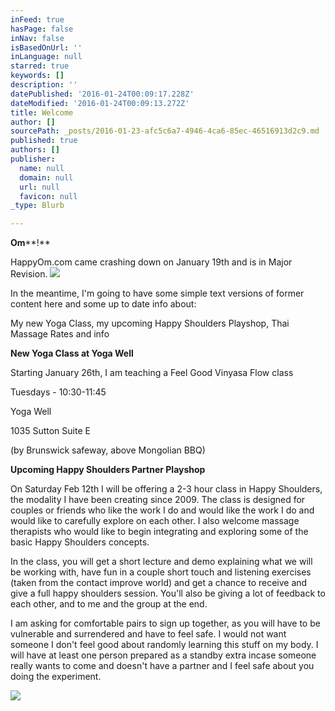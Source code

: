 ```yaml
---
inFeed: true
hasPage: false
inNav: false
isBasedOnUrl: ''
inLanguage: null
starred: true
keywords: []
description: ''
datePublished: '2016-01-24T00:09:17.228Z'
dateModified: '2016-01-24T00:09:13.272Z'
title: Welcome
author: []
sourcePath: _posts/2016-01-23-afc5c6a7-4946-4ca6-85ec-46516913d2c9.md
published: true
authors: []
publisher:
  name: null
  domain: null
  url: null
  favicon: null
_type: Blurb

---
```

**Om****!**

HappyOm.com came
crashing down on January 19th and is in Major Revision.
![](https://s3-us-west-2.amazonaws.com/the-grid-img/p/40984fa513072a89080e746676748d3c97055029.jpg)

In the meantime, I'm
going to have some simple text versions of former content here and some up to
date info about:

My new Yoga Class, my
upcoming Happy Shoulders Playshop, Thai Massage Rates and info

**New Yoga Class
at Yoga Well**

Starting January 26th,
I am teaching a Feel Good Vinyasa Flow class

Tuesdays - 10:30-11:45

Yoga Well

1035 Sutton Suite E

(by Brunswick safeway, above Mongolian BBQ)

**Upcoming Happy
Shoulders Partner Playshop**

On
Saturday Feb 12th I will be offering a 2-3 hour class in Happy Shoulders,
the modality I have been creating since 2009\. The class is designed for couples
or friends who like the work I do and would like the work I do and would like
to carefully explore on each other. I also welcome massage therapists who would
like to begin integrating and exploring some of the basic Happy Shoulders
concepts. 

In
the class, you will get a short lecture and demo explaining what we will be
working with, have fun in a couple short touch and listening exercises (taken
from the contact improve world) and get a chance to receive and give a full
happy shoulders session. You'll also be giving a lot of feedback to each other,
and to me and the group at the end.

I
am asking for comfortable pairs to sign up together, as you will have to be
vulnerable and surrendered and have to feel safe. I would not want someone I
don't feel good about randomly learning this stuff on my body. I will have at least one person prepared as a
standby extra incase someone really wants to come and doesn't have a partner
and I feel safe about you doing the experiment.

![](https://s3-us-west-2.amazonaws.com/the-grid-img/p/493f2a9cc72b20af0bfd96f140cb40a187748205.png)